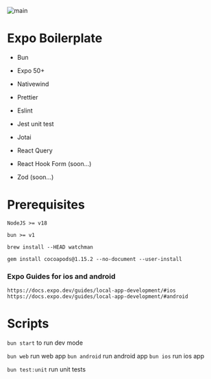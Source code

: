 ![main](https://github.com/JoaoPauloCMarra/Expo-Boilerplate/actions/workflows/main.yml/badge.svg)

# Expo Boilerplate

- Bun

- Expo 50+
- Nativewind

- Prettier
- Eslint

- Jest unit test

- Jotai
- React Query
- React Hook Form (soon...)
- Zod (soon...)

# Prerequisites

`NodeJS >= v18`

`bun >= v1`

`brew install --HEAD watchman`

`gem install cocoapods@1.15.2 --no-document --user-install`

### Expo Guides for ios and android

`https://docs.expo.dev/guides/local-app-development/#ios`
`https://docs.expo.dev/guides/local-app-development/#android`

# Scripts

`bun start` to run dev mode

`bun web` run web app
`bun android` run android app
`bun ios` run ios app

`bun test:unit` run unit tests
